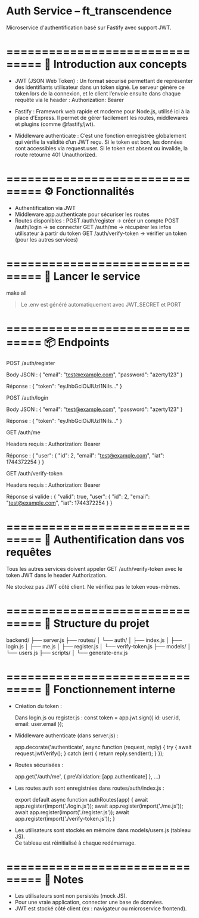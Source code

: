 # Auth Service – ft_transcendence

Microservice d'authentification basé sur Fastify avec support JWT.

===============================
🔎 Introduction aux concepts
===============================

- JWT (JSON Web Token) :
  Un format sécurisé permettant de représenter des identifiants utilisateur dans un token signé.
  Le serveur génère ce token lors de la connexion, et le client l’envoie ensuite dans chaque requête via le header :
    Authorization: Bearer <token>

- Fastify :
  Framework web rapide et moderne pour Node.js, utilisé ici à la place d’Express.
  Il permet de gérer facilement les routes, middlewares et plugins (comme @fastify/jwt).

- Middleware authenticate :
  C’est une fonction enregistrée globalement qui vérifie la validité d’un JWT reçu.
  Si le token est bon, les données sont accessibles via request.user.
  Si le token est absent ou invalide, la route retourne 401 Unauthorized.

===============================
⚙️ Fonctionnalités
===============================

- Authentification via JWT
- Middleware app.authenticate pour sécuriser les routes
- Routes disponibles :
  POST /auth/register       → créer un compte
  POST /auth/login          → se connecter
  GET  /auth/me             → récupérer les infos utilisateur à partir du token
  GET  /auth/verify-token   → vérifier un token (pour les autres services)

===============================
🚀 Lancer le service
===============================

make all

> Le .env est généré automatiquement avec JWT_SECRET et PORT

===============================
📦 Endpoints
===============================

POST /auth/register

  Body JSON :
    {
      "email": "test@example.com",
      "password": "azerty123"
    }

  Réponse :
    {
      "token": "eyJhbGciOiJIUzI1NiIs..."
    }

POST /auth/login

  Body JSON :
    {
      "email": "test@example.com",
      "password": "azerty123"
    }

  Réponse :
    {
      "token": "eyJhbGciOiJIUzI1NiIs..."
    }

GET /auth/me

  Headers requis :
    Authorization: Bearer <token>

  Réponse :
    {
      "user": {
        "id": 2,
        "email": "test@example.com",
        "iat": 1744372254
      }
    }

GET /auth/verify-token

  Headers requis :
    Authorization: Bearer <token>

  Réponse si valide :
    {
      "valid": true,
      "user": {
        "id": 2,
        "email": "test@example.com",
        "iat": 1744372254
      }
    }

===============================
🔐 Authentification dans vos requêtes
===============================

Tous les autres services doivent appeler GET /auth/verify-token
avec le token JWT dans le header Authorization.

Ne stockez pas JWT côté client. Ne vérifiez pas le token vous-mêmes.

===============================
📁 Structure du projet
===============================

backend/
├── server.js
├── routes/
│   └── auth/
│       ├── index.js
│       ├── login.js
│       ├── me.js
│       ├── register.js
│       └── verify-token.js
├── models/
│   └── users.js
├── scripts/
│   └── generate-env.js

===============================
🧠 Fonctionnement interne
===============================

- Création du token :

  Dans login.js ou register.js :
    const token = app.jwt.sign({ id: user.id, email: user.email });

- Middleware authenticate (dans server.js) :

    app.decorate('authenticate', async function (request, reply) {
      try {
        await request.jwtVerify();
      } catch (err) {
        return reply.send(err);
      }
    });

- Routes sécurisées :

    app.get('/auth/me', { preValidation: [app.authenticate] }, ...)

- Les routes auth sont enregistrées dans routes/auth/index.js :

    export default async function authRoutes(app) {
      await app.register(import('./login.js'));
      await app.register(import('./me.js'));
      await app.register(import('./register.js'));
      await app.register(import('./verify-token.js'));
    }

- Les utilisateurs sont stockés en mémoire dans models/users.js (tableau JS).  
  Ce tableau est réinitialisé à chaque redémarrage.

===============================
🧾 Notes
===============================

- Les utilisateurs sont non persistés (mock JS).
- Pour une vraie application, connecter une base de données.
- JWT est stocké côté client (ex : navigateur ou microservice frontend).
